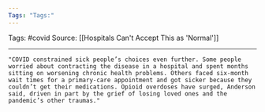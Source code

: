 ```yaml
---
Tags: "Tags:"
---
```

Tags: #covid
Source: [[Hospitals Can't Accept This as 'Normal']]
********************************************************
```
"COVID constrained sick people’s choices even further. Some people worried about contracting the disease in a hospital and spent months sitting on worsening chronic health problems. Others faced six-month wait times for a primary-care appointment and got sicker because they couldn’t get their medications. Opioid overdoses have surged, Anderson said, driven in part by the grief of losing loved ones and the pandemic’s other traumas."
```